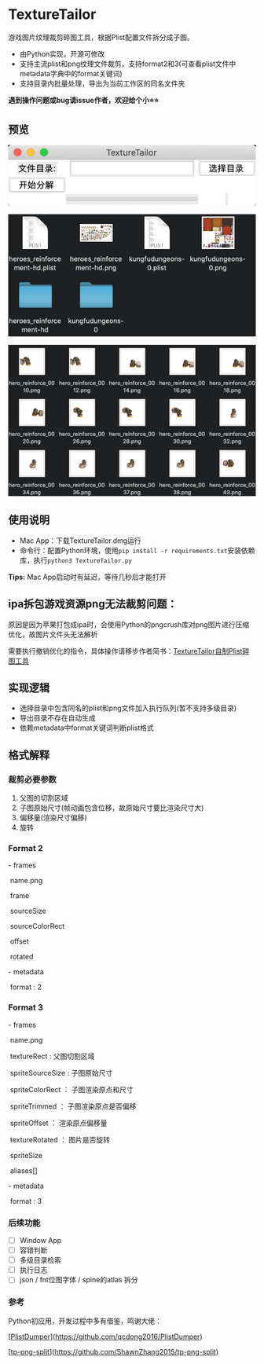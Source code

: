 # TextureTailor

游戏图片纹理裁剪碎图工具，根据Plist配置文件拆分成子图。

- 由Python实现，开源可修改
- 支持主流plist和png纹理文件裁剪，支持format2和3(可查看plist文件中metadata字典中的format关键词)
- 支持目录内批量处理，导出为当前工作区的同名文件夹



**遇到操作问题或bug请issue作者，欢迎给个小⭐️⭐️**



## 预览

![WX20210125-212234@2x](screenshot/WX20210125-212234@2x.png)

![WX20210125-215307@2x](screenshot/WX20210125-215307@2x.png)

![WX20210125-215411@2x](screenshot/WX20210125-215411@2x.png)



## 使用说明

- Mac App：下载TextureTailor.dmg运行
- 命令行：配置Python环境，使用`pip install -r requirements.txt`安装依赖库，执行`python3 TextureTailor.py`

**Tips:** Mac App启动时有延迟，等待几秒后才能打开



## ipa拆包游戏资源png无法裁剪问题：

原因是因为苹果打包成ipa时，会使用Python的pngcrush库对png图片进行压缩优化，故图片文件头无法解析

需要执行撤销优化的指令，具体操作请移步作者简书：[TextureTailor自制Plist碎图工具](https://www.jianshu.com/p/c486357f44ad)



## 实现逻辑

- 选择目录中包含同名的plist和png文件加入执行队列(暂不支持多级目录)
- 导出目录不存在自动生成
- 依赖metadata中format关键词判断plist格式





## 格式解释

### 裁剪必要参数

1. 父图的切割区域
2. 子图原始尺寸(帧动画包含位移，故原始尺寸要比渲染尺寸大)
3. 偏移量(渲染尺寸偏移)
4. 旋转



### Format 2

\- frames

​    name.png

​        frame

​        sourceSize

​        sourceColorRect

​        offset

​        rotated

\- metadata

​    format : 2



### Format 3



\- frames

​    name.png

​        textureRect : 父图切割区域 

​        spriteSourceSize : 子图原始尺寸

​        spriteColorRect ： 子图渲染原点和尺寸

​        spriteTrimmed ： 子图渲染原点是否偏移

​        spriteOffset ： 渲染原点偏移量 

​        textureRotated ： 图片是否旋转

​        spriteSize

​        aliases[]

\- metadata

​    format : 3



### 后续功能

- [ ] Window App
- [ ] 容错判断
- [ ] 多级目录检索
- [ ] 执行日志
- [ ] json / fnt位图字体 / spine的atlas 拆分

### 参考

Python初应用，开发过程中多有借鉴，鸣谢大佬：

[[PlistDumper](https://github.com/qcdong2016/PlistDumper)](https://github.com/qcdong2016/PlistDumper)

[[tp-png-split](https://github.com/ShawnZhang2015/tp-png-split)](https://github.com/ShawnZhang2015/tp-png-split)

